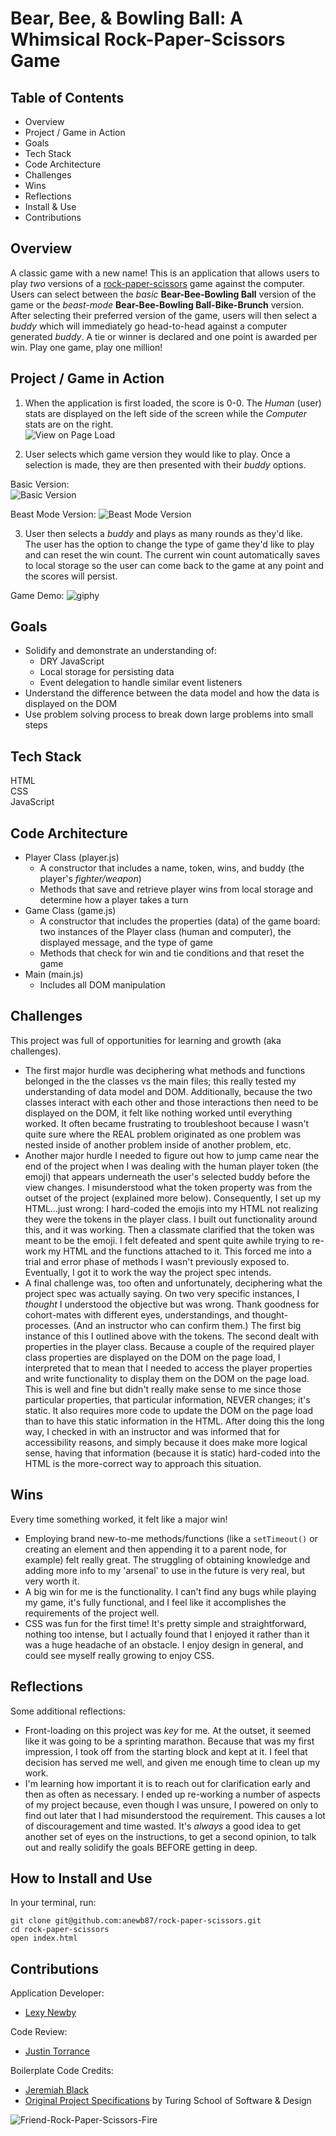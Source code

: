 # Bear, Bee, & Bowling Ball: A Whimsical Rock-Paper-Scissors Game

## Table of Contents   
  - Overview
  - Project / Game in Action
  - Goals
  - Tech Stack
  - Code Architecture
  - Challenges
  - Wins
  - Reflections
  - Install & Use
  - Contributions

## Overview  
A classic game with a new name! This is an application that allows users to play *two* versions of a [rock-paper-scissors](https://en.wikipedia.org/wiki/Rock_paper_scissors) game against the computer. Users can select between the *basic* **Bear-Bee-Bowling Ball** version of the game or the *beast-mode* **Bear-Bee-Bowling Ball-Bike-Brunch** version.
After selecting their preferred version of the game, users will then select a *buddy* which will immediately go head-to-head against a computer generated *buddy*. A tie or winner is declared and one point is awarded per win. Play one game, play one million!
<!-- [Play here!]() Deployment link in parenthesis    -->

## Project / Game in Action  
1. When the application is first loaded, the score is 0-0. The *Human* (user) stats are displayed on the left side of the screen while the *Computer* stats are on the right.  
![View on Page Load](assets/view-on-page-load.png)  

2. User selects which game version they would like to play. Once a selection is made, they are then presented with their *buddy* options.  

  Basic Version:  
![Basic Version](assets/basic-version.png)  

  Beast Mode Version:
![Beast Mode Version](assets/beast-mode-version.png)

3. User then selects a *buddy* and plays as many rounds as they'd like.  
The user has the option to change the type of game they'd like to play and can reset the win count. The current win count automatically saves to local storage so the user can come back to the game at any point and the scores will persist.  

  Game Demo:
![giphy](https://media.giphy.com/media/Yp2pHBVssZ1tobBoqY/giphy.gif)

## Goals  
- Solidify and demonstrate an understanding of:
  - DRY JavaScript
  - Local storage for persisting data
  - Event delegation to handle similar event listeners
- Understand the difference between the data model and how the data is displayed on the DOM
- Use problem solving process to break down large problems into small steps

## Tech Stack  
HTML  
CSS  
JavaScript  

## Code Architecture  
- Player Class (player.js)  
  - A constructor that includes a name, token, wins, and buddy (the player's *fighter/weapon*)  
  - Methods that save and retrieve player wins from local storage and determine how a player takes a turn
- Game Class (game.js)  
  - A constructor that includes the properties (data) of the game board: two instances of the Player class (human and computer), the displayed message, and the type of game  
  - Methods that check for win and tie conditions and that reset the game  
- Main (main.js)  
  - Includes all DOM manipulation

## Challenges  
This project was full of opportunities for learning and growth (aka challenges).  
- The first major hurdle was deciphering what methods and functions belonged in the the classes vs the main files; this really tested my understanding of data model and DOM. Additionally, because the two classes interact with each other and those interactions then need to be displayed on the DOM, it felt like nothing worked until everything worked. It often became frustrating to troubleshoot because I wasn't quite sure where the REAL problem originated as one problem was nested inside of another problem inside of another problem, etc.  
- Another major hurdle I needed to figure out how to jump came near the end of the project when I was dealing with the human player token (the emoji) that appears underneath the user's selected buddy before the view changes. I misunderstood what the token property was from the outset of the project (explained more below). Consequently, I set up my HTML...just wrong: I hard-coded the emojis into my HTML not realizing they were the tokens in the player class. I built out functionality around this, and it was working. Then a classmate clarified that the token was meant to be the emoji. I felt defeated and spent quite awhile trying to re-work my HTML and the functions attached to it. This forced me into a trial and error phase of methods I wasn't previously exposed to. Eventually, I got it to work the way the project spec intends.  
- A final challenge was, too often and unfortunately, deciphering what the project spec was actually saying. On two very specific instances, I *thought* I understood the objective but was wrong. Thank goodness for cohort-mates with different eyes, understandings, and thought-processes. (And an instructor who can confirm them.)   The first big instance of this I outlined above with the tokens. The second dealt with properties in the player class. Because a couple of the required player class properties are displayed on the DOM on the page load, I interpreted that to mean that I needed to access the player properties and write functionality to display them on the DOM on the page load. This is well and fine but didn't really make sense to me since those particular properties, that particular information, NEVER changes; it's static. It also requires more code to update the DOM on the page load than to have this static information in the HTML. After doing this the long way, I checked in with an instructor and was informed that for accessibility reasons, and simply because it does make more logical sense, having that information (because it is static) hard-coded into the HTML is the more-correct way to approach this situation.


## Wins  
Every time something worked, it felt like a major win!  
- Employing brand new-to-me methods/functions (like a `setTimeout()` or creating an element and then appending it to a parent node, for example) felt really great. The struggling of obtaining knowledge and adding more info to my 'arsenal' to use in the future is very real, but very worth it.  
- A big win for me is the functionality. I can't find any bugs while playing my game, it's fully functional, and I feel like it accomplishes the requirements of the project well.  
- CSS was fun for the first time! It's pretty simple and straightforward, nothing too intense, but I actually found that I enjoyed it rather than it was a huge headache of an obstacle. I enjoy design in general, and could see myself really growing to enjoy CSS.  

## Reflections  
Some additional reflections:  
- Front-loading on this project was *key* for me. At the outset, it seemed like it was going to be a sprinting marathon. Because that was my first impression, I took off from the starting block and kept at it. I feel that decision has served me well, and given me enough time to clean up my work.  
- I'm learning how important it is to reach out for clarification early and then as often as necessary. I ended up re-working a number of aspects of my project because, even though I was unsure, I powered on only to find out later that I had misunderstood the requirement. This causes a lot of discouragement and time wasted. It's *always* a good idea to get another set of eyes on the instructions, to get a second opinion, to talk out and really solidify the goals BEFORE getting in deep.

## How to Install and Use   
In your terminal, run:
```   
git clone git@github.com:anewb87/rock-paper-scissors.git
cd rock-paper-scissors    
open index.html      
```

## Contributions
Application Developer:      
- [Lexy Newby](https://github.com/anewb87)

Code Review:
- [Justin Torrance](https://github.com/JustinTorrance)

Boilerplate Code Credits:     
- [Jeremiah Black](https://github.com/jeremiahblackol)     
- [Original Project Specifications](https://frontend.turing.edu/projects/module-1/rock-paper-scissors-solo.html) by Turing School of Software & Design     

![Friend-Rock-Paper-Scissors-Fire](https://c.tenor.com/3ZC1sfm5Ko0AAAAC/friends-rock-paper-scissors.gif)
